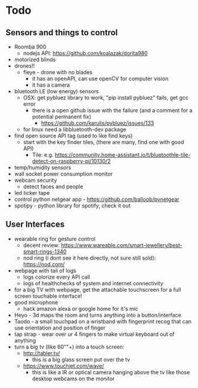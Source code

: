 # Todo

## Sensors and things to control
- Roomba 900
    - nodejs API: https://github.com/koalazak/dorita980
- motorized blinds
- drones!!
    - fleye - drone with no blades
      - it has an openAPI, can use openCV for computer vision
      - it has a camera
- bluetooth LE (low energy) sensors
  - OSX: get pybluez library to work, "pip install pybluez" fails, get gcc error
    - there is a open github issue with the failure (and a comment for a potential permanent fix)
      - https://github.com/karulis/pybluez/issues/133
  - for linux need a libbluetooth-dev package
- find open source API tag (used to like find keys)
  - start with the key finder tiles, (there are many, find one with good API)
    - Tile: e.g. https://community.home-assistant.io/t/bluetoothle-tile-detect-on-raspberry-pi/10130/2
- temp/humidity sensors
- wall socket power consumption monitor
- webcam security
  - detect faces and people
- led ticker tape
- control python netgear app - https://github.com/balloob/pynetgear
- spotipy - python library for spotify, check it out

## User Interfaces
- wearable ring for gesture control
  - decent review: https://www.wareable.com/smart-jewellery/best-smart-rings-1340
  - nod ring (i dont see it here directly, not sure still sold): https://nod.com/
- webpage with tail of logs
    - logs colorize every API call
    - logs of healthchecks of system and internet connectivity
- for a big TV with webpage, get the attachable touchscreen for a full screen touchable interface!
- good microphone
  - hack amazon alexa or google home for it's mic
- Heyo - 3d maps the room and turns anything into a button/interface
- Taodo - a small touchpad on a wristband with fingerprint recog that can use orientation and position of finger
- tap strap - wear over ur 4 fingers to make virtual keyboard out of anything
- turn a big tv (like 60""+) into a touch screen: 
  - http://tabler.tv/
    - this is a big glass screen put over the tv
  - https://www.touchjet.com/wave/
    - this is like a IR or optical camera hanging above the tv like those desktop webcams on the monitor
